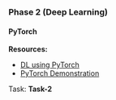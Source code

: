 
### Phase 2 (Deep Learning)

#### PyTorch

**Resources:**  
- [DL using PyTorch](https://youtu.be/Z_ikDlimN6A?feature=shared)
- [PyTorch Demonstration](https://youtu.be/oSHwZG4X3Zo?feature=shared)


Task: **Task-2**


